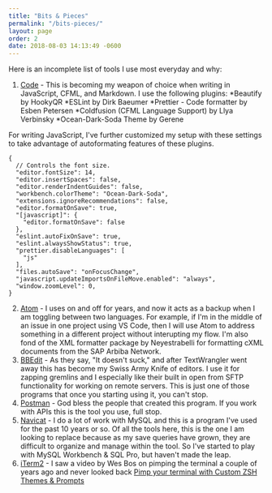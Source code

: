 ```yaml
---
title: "Bits & Pieces"
permalink: "/bits-pieces/"
layout: page
order: 2
date: 2018-08-03 14:13:49 -0600
---
```

Here is an incomplete list of tools I use most everyday and why:

1. [Code](https://code.visualstudio.com/) - This is becoming my weapon of choice when writing in JavaScript, CFML, and Markdown.  I use the following plugins:
  *Beautify by HookyQR
  *ESLint by Dirk Baeumer
  *Prettier - Code formatter by Esben Petersen
  *Coldfusion (CFML Language Support) by Llya Verbinsky
  *Ocean-Dark-Soda Theme by Gerene

For writing JavaScript, I've further customized my setup with these settings to take advantage of autoformating features of these plugins.
```
{
  // Controls the font size.
  "editor.fontSize": 14,
  "editor.insertSpaces": false,
  "editor.renderIndentGuides": false,
  "workbench.colorTheme": "Ocean-Dark-Soda",
  "extensions.ignoreRecommendations": false,
  "editor.formatOnSave": true,
  "[javascript]": {
    "editor.formatOnSave": false
  },
  "eslint.autoFixOnSave": true,
  "eslint.alwaysShowStatus": true,
  "prettier.disableLanguages": [
    "js"
  ],
  "files.autoSave": "onFocusChange",
  "javascript.updateImportsOnFileMove.enabled": "always",
  "window.zoomLevel": 0,
}
```


2. [Atom](https://atom.io/) - I uses on and off for years, and now it acts as a backup when I am toggling between two languages.  For example, if I'm in the middle of an issue in one project using VS Code, then I will use Atom to address something in a different project without interupting my flow.  I'm also fond of the XML formatter package by Neyestrabelli for formatting cXML documents from the SAP Arbiba Network.
3. [BBEdit](https://www.barebones.com/products/bbedit/) - As they say, "It doesn't suck," and after TextWrangler went away this has become my Swiss Army Knife of editors.  I use it for zapping gremlins and I especially like their built in open from SFTP functionality for working on remote servers.  This is just one of those programs that once you starting using it, you can't stop. 
4. [Postman](https://www.getpostman.com/) - God bless the people that created this program.  If you work with APIs this is the tool you use, full stop.
5. [Navicat](https://navicat.com/en) - I do a lot of work with MySQL and this is a program I've used for the past 10 years or so.  Of all the tools here, this is the one I am looking to replace because as my save queries have grown, they are difficult to organize and manage within the tool.  So I've started to play with MySQL Workbench & SQL Pro, but haven't made the leap.
6. [iTerm2](https://iterm2.com/) - I saw a video by  Wes Bos on pimping the terminal a couple of years ago and never looked back [Pimp your terminal with Custom ZSH Themes & Prompts](https://www.youtube.com/watch?v=XSeO6nnlWHw)
